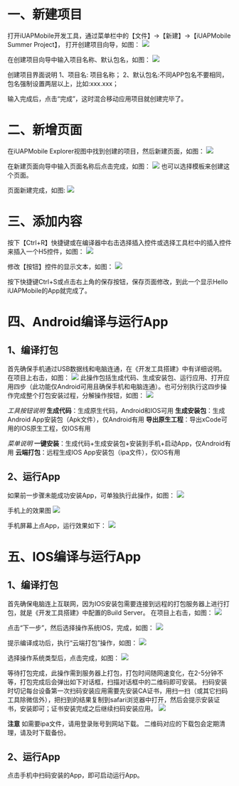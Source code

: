 



# 一、新建项目

打开iUAPMobile开发工具，通过菜单栏中的【文件】->【新建】->【iUAPMobile Summer Project】， 打开创建项目向导，如图：
![](/portal/upload/doc/20161114/20161114100706541.png)

在创建项目向导中输入项目名称、默认包名，如图：
![](/portal/upload/doc/20161114/20161114100740541.png)

创建项目界面说明
1、项目名: 项目名称；
2、默认包名:不同APP包名不要相同，包名强制设置两层以上，比如:xxx.xxx；

输入完成后，点击“完成”，这时混合移动应用项目就创建完毕了。

# 二、新增页面

在iUAPMobile Explorer视图中找到创建的项目，然后新建页面，如图：
![](/portal/upload/doc/20161114/20161114101321276.png)

在新建页面向导中输入页面名称后点击完成，如图：
![](/portal/upload/doc/20161114/20161114101407307.png)
也可以选择模板来创建这个页面。

页面新建完成，如图:
![](/portal/upload/doc/20161114/20161114101747291.png)

# 三、添加内容

按下【Ctrl+R】快捷键或在编译器中右击选择插入控件或选择工具栏中的插入控件来插入一个H5控件，如图：
![](/portal/upload/doc/20161114/20161114102140526.png)

修改【按钮】控件的显示文本，如图：
![](/portal/upload/doc/20161114/20161114102413854.png)

按下快捷键Ctrl+S或点击右上角的保存按钮，保存页面修改，到此一个显示Hello iUAPMobile的App就完成了。

# 四、Android编译与运行App

## 1、编译打包

首先确保手机通过USB数据线和电脑连通，在《开发工具搭建》中有详细说明。
在项目上右击，如图：
![](/portal/upload/doc/20161114/20161114102810213.png)
此操作包括生成代码、生成安装包、运行应用、打开应用四步（此功能仅Android可用且确保手机和电脑连通）。也可分别执行这四步操作完成整个打包安装过程，分解操作按钮，如图：
![](/portal/upload/doc/20161114/20161114102850026.png)

*工具按钮说明*
**生成代码**：生成原生代码，Android和IOS可用
**生成安装包**：生成Android App安装包（Apk文件），仅Android有用
**导出原生工程**：导出xCode可用的IOS原生工程，仅IOS有用

*菜单说明*
**一键安装**：生成代码+生成安装包+安装到手机+启动App，仅Android有用
**云端打包**：远程生成IOS App安装包（ipa文件），仅IOS有用

## 2、运行App

如果前一步骤未能成功安装App，可单独执行此操作，如图：
![](/portal/upload/doc/20161114/20161114104957307.png)

手机上的效果图
![](http://mobile.yyuap.com/UAPMobile/UEditor/jsp/upload/image/20150214/1423902721963085726.jpg)

手机屏幕上点App，运行效果如下：
![](http://mobile.yyuap.com/UAPMobile/UEditor/jsp/upload/image/20150214/1423902722042053655.jpg)

# 五、IOS编译与运行App

## 1、编译打包

首先确保电脑连上互联网，因为IOS安装包需要连接到远程的打包服务器上进行打包，就是《开发工具搭建》中配置的Build Server。
在项目上右击，如图：
![](/portal/upload/doc/20161114/20161114103602057.png)

点击“下一步”，然后选择操作系统IOS，完成，如图：
![](/portal/upload/doc/20161114/20161114092636494.png)

提示编译成功后，执行“云端打包”操作，如图：
![](/portal/upload/doc/20161114/20161114103349401.png)

选择操作系统类型后，点击完成，如图：
![](/portal/upload/doc/20161114/20161114093155401.png)

等待打包完成，此操作需到服务器上打包，打包时间随网速变化，在2-5分钟不等，打包完成后会弹出如下对话框，扫描对话框中的二维码即可安装。
扫码安装时切记每台设备第一次扫码安装应用需要先安装CA证书，用扫一扫（或其它扫码工具除微信外），把扫到的结果复制到safari浏览器中打开，然后会提示安装证书，安装即可；证书安装完成之后继续扫码安装应用。
![](/portal/upload/doc/20161114/20161114094153948.png)

**注意**
如需要ipa文件，请用登录账号到网站下载。
二维码对应的下载包会定期清理，请及时下载备份。

## 2、运行App

点击手机中扫码安装的App，即可启动运行App。

